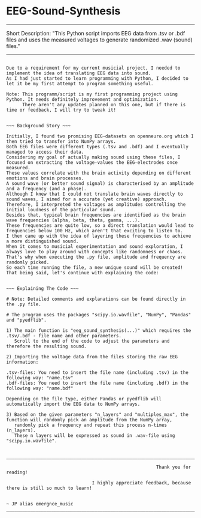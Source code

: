 # EEG-Sound-Synthesis
________________________________________________________________________________________________________________________________________
Short Description:
"This Python script imports EEG data from .tsv or .bdf files and uses the measured voltages to generate randomized .wav (sound) files."
________________________________________________________________________________________________________________________________________

~~~ Introduction ~~~

Due to a requirement for my current musicial project, I needed to implement the idea of translating EEG data into sound. 
As I had just started to learn programming with Python, I decided to let it be my first attempt to program something useful. 

Note: This programm/script is my first programming project using Python. It needs definitely improvement and optimization.
      There aren't any updates planned on this one, but if there is time or feedback, I will try to tweak it!


~~~ Background Story ~~~

Initially, I found two promising EEG-datasets on openneuro.org which I then tried to transfer into NumPy arrays.
Both EEG files were different types (.tsv and .bdf) and I eventually managed to access their data.
Considering my goal of actually making sound using these files, I focused on extracting the voltage-values the EEG-electrodes once measured.
These values correlate with the brain activity depending on different emotions and brain processes.
A sound wave (or better sound signal) is characterised by an amplitude and a frequency (and a phase).
Although I knew that I could not translate brain waves directly to sound waves, I aimed for a accurate (yet creative) approach.
Therefore, I interpreted the voltages as amplitudes controlling the initial loudness of the particular sound.
Besides that, typical brain frequencies are identified as the brain wave frequencies (alpha, beta, theta, gamma, ...).
These frequencies are quite low, so a direct translation would lead to frequencies below 100 Hz, which aren't that exciting to listen to.
I then came up with the idea of layering these frequencies to achieve a more distinguished sound.
When it comes to musicial experimentation and sound exploration, I always love to play around with concepts like randomness or chaos.
That's why when executing the .py file, amplitude and frequency are randomly picked. 
So each time running the file, a new unique sound will be created!
That being said, let's continue with explaining the code:


~~~ Explaining The Code ~~~

# Note: Detailed comments and explanations can be found directly in the .py file.

# The program uses the packages "scipy.io.wavfile", "NumPy", "Pandas" and "pyedflib".

1) The main function is "eeg_sound_synthesis(...)" which requires the .tsv/.bdf - file name and other parameters.
   Scroll to the end of the code to adjust the parameters and therefore the resulting sound.
   
2) Importing the voltage data from the files storing the raw EEG information:

.tsv-files: You need to insert the file name (including .tsv) in the following way: "name.tsv"
.bdf-files: You need to insert the file name (including .bdf) in the following way: "name.bdf"

Depending on the file type, either Pandas or pyedflib will automatically import the EEG data to NumPy arrays. 

3) Based on the given parameters "n_layers" and "multiples_max", the function will randomly pick an amplitude from the NumPy array,
   randomly pick a frequency and repeat this process n-times (n_layers).
   These n layers will be expressed as sound in .wav-file using "scipy.io.wavfile".
 

________________________________________________________________________________________________________________________________________
                                                        
                                                        Thank you for reading!
                            
                                I highly appreciate feedback, because there is still so much to learn!
                                                                            
                                                                            ~ JP alias emergnce_music
________________________________________________________________________________________________________________________________________
 



       
       
  


